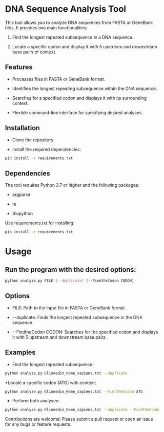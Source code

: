 # DNA Sequence Analysis Tool

This tool allows you to analyze DNA sequences from FASTA or GeneBank files. It provides two main functionalities:

1. Find the longest repeated subsequence in a DNA sequence.

2. Locate a specific codon and display it with 5 upstream and downstream base pairs of context.

## Features

* Processes files in FASTA or GeneBank format.

* Identifies the longest repeating subsequence within the DNA sequence.

* Searches for a specified codon and displays it with its surrounding context.

* Flexible command-line interface for specifying desired analyses.

## Installation

* Clone the repository

* Install the required dependencies:
```bash
pip install -r requirements.txt
```
## Dependencies

The tool requires Python 3.7 or higher and the following packages:

* argparse

* re

* Biopython

Use requirements.txt for installing:
```bash
pip install -r requirements.txt
```

# Usage

## Run the program with the desired options:

``` bash
python analyze.py FILE [--duplicate] [--FindtheCodon CODON]
```

## Options

* FILE: Path to the input file in FASTA or GeneBank format.

* --duplicate: Finds the longest repeated subsequence in the DNA sequence.

* --FindtheCodon CODON: Searches for the specified codon and displays it with 5 upstream and downstream base pairs.

## Examples

* Find the longest repeated subsequence:

```bash
python analyze.py Gliomedin_Homo_sapiens.txt --duplicate
```

*Locate a specific codon (ATG) with context:

```bash
python analyze.py Gliomedin_Homo_sapiens.txt --FindtheCodon ATG
```

* Perform both analyses:

```bash
python analyze.py Gliomedin_Homo_sapiens.txt --duplicate --FindtheCodon ATG
```

Contributions are welcome! Please submit a pull request or open an issue for any bugs or feature requests.

